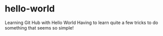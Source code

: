 # hello-world
Learning Git Hub with Hello World
Having to learn quite a few tricks to do something that seems so simple!
